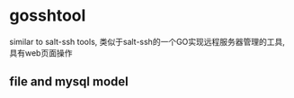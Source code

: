 # gosshtool
similar to salt-ssh tools,  类似于salt-ssh的一个GO实现远程服务器管理的工具, 具有web页面操作

## file and mysql model
